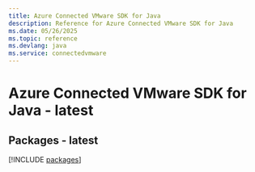 ```yaml
---
title: Azure Connected VMware SDK for Java
description: Reference for Azure Connected VMware SDK for Java
ms.date: 05/26/2025
ms.topic: reference
ms.devlang: java
ms.service: connectedvmware
---
```

# Azure Connected VMware SDK for Java - latest
## Packages - latest
[!INCLUDE [packages](connected-vmware-index.md)]